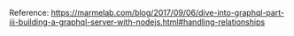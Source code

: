 Reference:
https://marmelab.com/blog/2017/09/06/dive-into-graphql-part-iii-building-a-graphql-server-with-nodejs.html#handling-relationships
